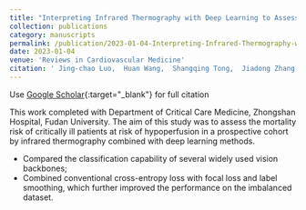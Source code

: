 ```yaml
---
title: "Interpreting Infrared Thermography with Deep Learning to Assess the Mortality Risk of Critically Ill Patients at Risk of Hypoperfusion"
collection: publications
category: manuscripts
permalink: /publication/2023-01-04-Interpreting-Infrared-Thermography-with-Deep-Learning-to-Assess-the-Mortality-Risk-of-Critically-Ill-Patients-at-Risk-of-Hypoperfusion
date: 2023-01-04
venue: 'Reviews in Cardiovascular Medicine'
citation: ' Jing-chao Luo,  Huan Wang,  Shangqing Tong,  Jiadong Zhang,  Ming-hao Luo,  Qin-yu Zhao,  Yi-jie Zhang,  Ji-yang Zhang,  Fei Gao,  Guo-Wei Tu,  Zhe Luo, &quot;Interpreting Infrared Thermography with Deep Learning to Assess the Mortality Risk of Critically Ill Patients at Risk of Hypoperfusion.&quot; Reviews in Cardiovascular Medicine, 2023.'
---
```

Use [Google Scholar](https://scholar.google.com/scholar?q=Interpreting+Infrared+Thermography+with+Deep+Learning+to+Assess+the+Mortality+Risk+of+Critically+Ill+Patients+at+Risk+of+Hypoperfusion){:target="_blank"} for full citation

This work completed with Department of Critical Care Medicine, Zhongshan Hospital, Fudan University. The aim of this study was to assess the mortality risk of critically ill patients at risk of hypoperfusion in a prospective cohort by infrared thermography combined with deep learning methods.
  * Compared the classification capability of several widely used vision backbones;
  * Combined conventional cross-entropy loss with focal loss and label smoothing, which further improved the performance on the imbalanced dataset.
